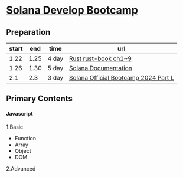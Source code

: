 # [Solana Develop Bootcamp](https://www.soldevcamp.com/)


## Preparation
| start | end  | time  | url                                                          |
| ----- | ---- | ----- | ------------------------------------------------------------ |
| 1.22  | 1.25 | 4 day | [Rust rust-book ch1~9](https://github.com/open-dev-top/rust-book-2025) |
| 1.26  | 1.30 | 5 day | [Solana Documentation](https://github.com/open-dev-top/solana-com) |
| 2.1   | 2.3  | 3 day | [Solana Official Bootcamp 2024  Part Ⅰ.](https://github.com/open-dev-top/solana-developer-bootcamp-2025) |

## Primary Contents
#### Javascript
1.Basic
- Function
- Array
- Object
- DOM

2.Advanced
